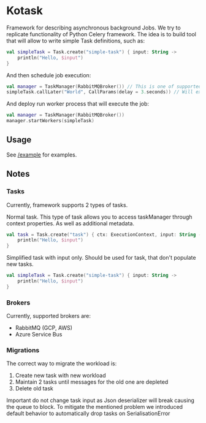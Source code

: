 # Kotask

Framework for describing asynchronous background Jobs. We try to replicate functionality
of Python Celery framework. The idea is to build tool that will allow to write simple Task
definitions, such as:

```kotlin
val simpleTask = Task.create("simple-task") { input: String ->
    println("Hello, $input")
}
```

And then schedule job execution:
```kotlin
val manager = TaskManager(RabbitMQBroker()) // This is one of supported brokers
simpleTask.callLater("World", CallParams(delay = 3.seconds)) // Will execute job in 3 seconds from now
```

And deploy run worker process that will execute the job:
```kotlin
val manager = TaskManager(RabbitMQBroker())
manager.startWorkers(simpleTask)
```

## Usage
See [/example](src/main/kotlin/example) for examples.

## Notes

### Tasks

Currently, framework supports 2 types of tasks.

Normal task. This type of task allows you to access taskManager through context properties.
As well as additional metadata.
```kotlin
val task = Task.create("task") { ctx: ExecutionContext, input: String ->
    println("Hello, $input")
}
```

Simplified task with input only. Should be used for task, that don't populate new tasks.
```kotlin
val simpleTask = Task.create("simple-task") { input: String ->
    println("Hello, $input")
}
```

### Brokers

Currently, supported brokers are:

- RabbitMQ (GCP, AWS)
- Azure Service Bus

### Migrations

The correct way to migrate the workload is:
1) Create new task with new workload 
2) Maintain 2 tasks until messages for the old one are depleted
3) Delete old task

Important do not change task input as Json deserializer will break causing the queue to block.
To mitigate the mentioned problem we introduced default behavior to automatically drop tasks on SerialisationError  